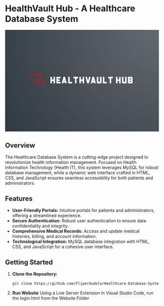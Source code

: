 # HealthVault Hub - A Healthcare Database System

![Healthcare Database System Logo](HealthVault-Hub.png)

## Overview

The Healthcare Database System is a cutting-edge project designed to revolutionize health information management. Focused on Health Information Technology (Health IT), this system leverages MySQL for robust database management, while a dynamic web interface crafted in HTML, CSS, and JavaScript ensures seamless accessibility for both patients and administrators.

## Features

- **User-Friendly Portals:** Intuitive portals for patients and administrators, offering a streamlined experience.
- **Secure Authentication:** Robust user authentication to ensure data confidentiality and integrity.
- **Comprehensive Medical Records:** Access and update medical histories, billing, and account information.
- **Technological Integration:** MySQL database integration with HTML, CSS, and JavaScript for a cohesive user interface.

## Getting Started

1. **Clone the Repository:**
   ```bash
   git clone https://github.com/Fliperdudole/Healthcare-Database-System.git

2. **Run Website**
   Using a Live Server Extension in Visual Studio Code, run the login.html from the Website Folder
